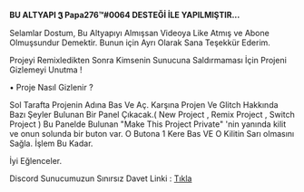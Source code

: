 **BU ALTYAPI 𝕵 Papa276™#0064 DESTEĞİ İLE YAPILMIŞTIR...**

Selamlar Dostum, Bu Altyapıyı Almışsan Videoya Like Atmış ve Abone Olmuşsundur Demektir. Bunun için Ayrı Olarak Sana Teşekkür Ederim.

Projeyi Remixledikten Sonra Kimsenin Sunucuna Saldırmaması İçin Projeni Gizlemeyi Unutma !

• Proje Nasıl Gizlenir ?

Sol Tarafta Projenin Adına Bas Ve Aç. Karşına Projen Ve Glitch Hakkında Bazı Şeyler Bulunan Bir Panel Çıkacak.( New Project , Remix Project , Switch Project ) Bu Panelde Bulunan "Make This Project Private" 'nin yanında kilit ve onun solunda bir buton var. O Butona 1 Kere Bas VE O Kilitin Sarı olmasını Sağla. İşlem Bu Kadar.

İyi Eğlenceler.

Discord Sunucumuzun Sınırsız Davet Linki : [Tıkla](https://discord.gg/f4wQWr8)